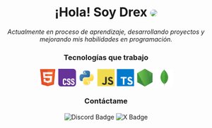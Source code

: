 <h1 align="center">¡Hola! Soy Drex 
    <img height="30" src="https://avatars.githubusercontent.com/u/120832806" style="border-radius: 50%;"/>
</h1>

<p align="center">
    <i align="center">Actualmente en proceso de aprendizaje, desarrollando proyectos y mejorando mis habilidades en programación.</i>
</p>

<h3 align="center">Tecnologías que trabajo</h3>
<p align="center"> 
    <a href="https://html.spec.whatwg.org/" target="_blank" style="text-decoration: none;"> 
        <img src="https://raw.githubusercontent.com/devicons/devicon/master/icons/html5/html5-original.svg" alt="HTML" width="40" height="40" style="display: inline-block; vertical-align: middle;"/> 
    </a>
    <a href="https://www.w3.org/Style/CSS/" target="_blank" style="text-decoration: none;"> 
        <img src="https://github.com/CSS-Next/logo.css/raw/main/css.svg" alt="CSS" width="40" height="40" style="display: inline-block; vertical-align: middle;"/> 
    </a>
    <a href="https://www.python.org/" target="_blank" style="text-decoration: none;"> 
        <img src="https://raw.githubusercontent.com/devicons/devicon/master/icons/python/python-original.svg" alt="Python" width="40" height="40" style="display: inline-block; vertical-align: middle;"/> 
    </a>
    <a href="https://javascript.com/" target="_blank" style="text-decoration: none;"> 
        <img src="https://raw.githubusercontent.com/devicons/devicon/master/icons/javascript/javascript-original.svg" alt="JavaScript" width="40" height="40" style="display: inline-block; vertical-align: middle;"/> 
    </a>
    <a href="https://typescriptlang.org/" target="_blank" style="text-decoration: none;"> 
        <img src="https://raw.githubusercontent.com/devicons/devicon/master/icons/typescript/typescript-original.svg" alt="TypeScript" width="40" height="40" style="display: inline-block; vertical-align: middle;"/> 
    </a> 
    <a href="https://nodejs.org/en/" target="_blank" style="text-decoration: none;"> 
        <img src="https://raw.githubusercontent.com/devicons/devicon/master/icons/nodejs/nodejs-original.svg" alt="Node.js" width="40" height="40" style="display: inline-block; vertical-align: middle;"/> 
    </a>
    <a href="https://www.mongodb.com/" target="_blank" style="text-decoration: none;"> 
        <img src="https://raw.githubusercontent.com/devicons/devicon/master/icons/mongodb/mongodb-original.svg" alt="MongoDB" width="40" height="40" style="display: inline-block; vertical-align: middle;"/> 
    </a>
</p>

<h3 align="center">Contáctame</h3>
<p align="center"> 
    <a href="https://discord.com/users/837064497729896528" style="text-decoration: none;">
        <img src="https://img.shields.io/badge/-Discord-000000?style=flat-square&labelColor=000000&logo=discord&logoColor=5568f2" alt="Discord Badge" style="display: inline-block; vertical-align: middle;"/>
    </a>
    <a href="https://x.com/drexiing" style="text-decoration: none;">
        <img src="https://img.shields.io/badge/-X-000000?style=flat-square&labelColor=000000&logo=x&logoColor=1da1f2" alt="X Badge" style="display: inline-block; vertical-align: middle;"/>
    </a>
</p>